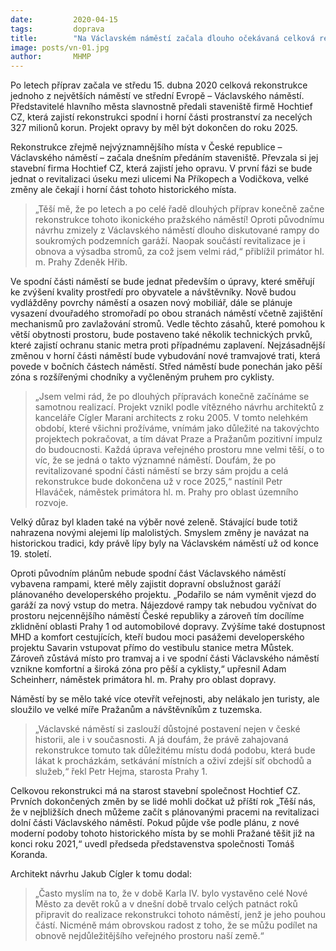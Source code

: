 ```yaml
---
date:         2020-04-15
tags:         doprava
title:        "Na Václavském náměstí začala dlouho očekávaná celková rekonstrukce. Dokončena bude v roce 2025"
image: posts/vn-01.jpg
author:       MHMP
---
```


Po letech příprav začala ve středu 15. dubna 2020 celková rekonstrukce jednoho z největších náměstí ve střední Evropě – Václavského náměstí. Představitelé hlavního města slavnostně předali staveniště firmě Hochtief CZ, která zajistí rekonstrukci spodní i horní části prostranství za necelých 327 milionů korun. Projekt opravy by měl být dokončen do roku 2025.

Rekonstrukce zřejmě nejvýznamnějšího místa v České republice – Václavského náměstí – začala dnešním předáním staveniště. Převzala si jej stavební firma Hochtief CZ, která zajistí jeho opravu. V první fázi se bude jednat o revitalizaci úseku mezi ulicemi Na Příkopech a Vodičkova, velké změny ale čekají i horní část tohoto historického místa.

> „Těší mě, že po letech a po celé řadě dlouhých příprav konečně začne rekonstrukce tohoto ikonického pražského náměstí! Oproti původnímu návrhu zmizely z Václavského náměstí dlouho diskutované rampy do soukromých podzemních garáží. Naopak součástí revitalizace je i obnova a výsadba stromů, za což jsem velmi rád,“ přiblížil primátor hl. m. Prahy Zdeněk Hřib.

Ve spodní části náměstí se bude jednat především o úpravy, které směřují ke zvýšení kvality prostředí pro obyvatele a návštěvníky. Nově budou vydlážděny povrchy náměstí a osazen nový mobiliář, dále se plánuje vysazení dvouřadého stromořadí po obou stranách náměstí včetně zajištění mechanismů pro zavlažování stromů. Vedle těchto zásahů, které pomohou k větší obytnosti prostoru, bude postaveno také několik technických prvků, které zajistí ochranu stanic metra proti případnému zaplavení. Nejzásadnější změnou v horní části náměstí bude vybudování nové tramvajové trati, která povede v bočních částech náměstí. Střed náměstí bude ponechán jako pěší zóna s rozšířenými chodníky a vyčleněným pruhem pro cyklisty.

> „Jsem velmi rád, že po dlouhých přípravách konečně začínáme se samotnou realizací. Projekt vznikl podle vítězného návrhu architektů z kanceláře Cígler Marani architects z roku 2005. V tomto nelehkém období, které všichni prožíváme, vnímám jako důležité na takovýchto projektech pokračovat, a tím dávat Praze a Pražanům pozitivní impulz do budoucnosti. Každá úprava veřejného prostoru mne velmi těší, o to víc, že se jedná o takto významné náměstí. Doufám, že po revitalizované spodní části náměstí se brzy sám projdu a celá rekonstrukce bude dokončena už v roce 2025,“ nastínil Petr Hlaváček, náměstek primátora hl. m. Prahy pro oblast územního rozvoje.

Velký důraz byl kladen také na výběr nové zeleně. Stávající bude totiž nahrazena novými alejemi líp malolistých. Smyslem změny je navázat na historickou tradici, kdy právě lípy byly na Václavském náměstí už od konce 19. století.

Oproti původním plánům nebude spodní část Václavského náměstí vybavena rampami, které měly zajistit dopravní obslužnost garáží plánovaného developerského projektu. „Podařilo se nám vyměnit vjezd do garáží za nový vstup do metra. Nájezdové rampy tak nebudou vyčnívat do prostoru nejcennějšího náměstí České republiky a zároveň tím docílíme zklidnění oblasti Prahy 1 od automobilové dopravy. Zvýšíme také dostupnost MHD a komfort cestujících, kteří budou moci pasážemi developerského projektu Savarin vstupovat přímo do vestibulu stanice metra Můstek. Zároveň zůstává místo pro tramvaj a i ve spodní části Václavského náměstí vznikne komfortní a široká zóna pro pěší a cyklisty,“ upřesnil Adam Scheinherr, náměstek primátora hl. m. Prahy pro oblast dopravy.

Náměstí by se mělo také více otevřít veřejnosti, aby nelákalo jen turisty, ale sloužilo ve velké míře Pražanům a návštěvníkům z tuzemska. 

> „Václavské náměstí si zaslouží důstojné postavení nejen v české historii, ale i v současnosti. A já doufám, že právě zahajovaná rekonstrukce tomuto tak důležitému místu dodá podobu, která bude lákat k procházkám, setkávání místních a oživí zdejší síť obchodů a služeb,“ řekl Petr Hejma, starosta Prahy 1.

Celkovou rekonstrukci má na starost stavební společnost Hochtief CZ. Prvních dokončených změn by se lidé mohli dočkat už příští rok „Těší nás, že v nejbližších dnech můžeme začít s plánovanými pracemi na revitalizaci dolní části Václavského náměstí. Pokud půjde vše podle plánu, z nové moderní podoby tohoto historického místa by se mohli Pražané těšit již na konci roku 2021,“ uvedl předseda představenstva společnosti Tomáš Koranda.

Architekt návrhu Jakub Cígler k tomu dodal: 

> „Často myslím na to, že v době Karla IV. bylo vystavěno celé Nové Město za devět roků a v dnešní době trvalo celých patnáct roků připravit do realizace rekonstrukci tohoto náměstí, jenž je jeho pouhou částí. Nicméně mám obrovskou radost z toho, že se můžu podílet na obnově nejdůležitějšího veřejného prostoru naší země.“


